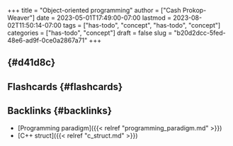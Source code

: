 +++
title = "Object-oriented programming"
author = ["Cash Prokop-Weaver"]
date = 2023-05-01T17:49:00-07:00
lastmod = 2023-08-02T11:50:14-07:00
tags = ["has-todo", "concept", "has-todo", "concept"]
categories = ["has-todo", "concept"]
draft = false
slug = "b20d2dcc-5fed-48e6-ad9f-0ce0a2867a71"
+++

##  {#d41d8c}


## Flashcards {#flashcards}


## Backlinks {#backlinks}

-   [Programming paradigm]({{< relref "programming_paradigm.md" >}})
-   [C++ struct]({{< relref "c_struct.md" >}})
